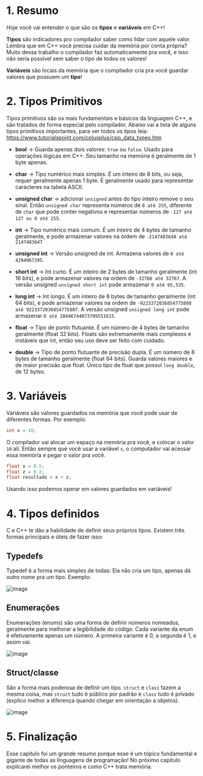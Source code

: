 # 1. Resumo
Hoje você vai entender o que são os **tipos** e **variáveis** em C++!

**Tipos** são indicadores pro compilador saber como lidar com aquele valor. Lembra que em C++ você precisa cuidar da memória por conta própria? Muito dessa trabalho o compilador faz automaticamente pra você, e isso não seria possível sem saber o tipo de todos os valores!

**Variáveis** são locais da memória que o compilador cria pra você guardar valores que possuem um **tipo**!

# 2. Tipos Primitivos
Tipos primitivos são os mais fundamentais e básicos da linguagem C++, e são tratados de forma especial pelo compilador. Abaixo vai a lista de alguns tipos primitivos importantes, para ver todos os tipos leia: https://www.tutorialspoint.com/cplusplus/cpp_data_types.htm

- **bool** -> Guarda apenas dois valores: `true` ou `false`. Usado para operações lógicas em C++. Seu tamanho na memória é geralmente de 1 byte apenas.

- **char** -> Tipo numérico mais simples. É um inteiro de 8 bits, ou seja, requer geralmente apenas 1 byte. É geralmente usado para representar caracteres na tabela ASCII.

- **unsigned char** -> adicionar `unsigned` antes do tipo inteiro remove o seu sinal. Então `unsigned char` representa números de `0 até 255`, diferente de `char` que pode conter negativos e representar números de `-127 até 127 ou 0 até 255`.

- **int** -> Tipo numérico mais comum. É um inteiro de 4 bytes de tamanho geralmente, e pode armazenar valores na ordem de `-2147483648 até 2147483647`

- **unsigned int** -> Versão unsigned de int. Armazena valores de `0 até 4294967295`.

- **short int** -> Int curto. É um inteiro de 2 bytes de tamanho geralmente (int 16 bits), e pode armazenar valores na ordem de `-32768 até 32767`. A versão unsigned `unsigned short int` pode armazenar `0 até 65,535`.

- **long int** -> Int longo. É um inteiro de 8 bytes de tamanho geralmente (int 64 bits), e pode armazenar valores na ordem de `-9223372036854775808 até 9223372036854775807`. A versão unsigned `unsigned long int` pode armazenar `0 até 18446744073709551615`.

- **float** -> Tipo de ponto flutuante. É um número de 4 bytes de tamanho geralmente (float 32 bits). Floats são extremamente mais complexos e instáveis que int, então seu uso deve ser feito com cuidado.

- **double** -> Tipo de ponto flutuante de precisão dupla. É um número de 8 bytes de tamanho geralmente (float 64 bits). Guarda valores maiores e de maior precisão que float. Único tipo de float que possui `long double`, de 12 bytes.

# 3. Variáveis
Variáveis são valores guardados na memória que você pode usar de diferentes formas. Por exemplo:
```c++
int x = 10;
```

O compilador vai alocar um espaço na memória pra você, e colocar o valor `10` ali. Então sempre que você usar a variável `x`, o computador vai acessar essa memória e pegar o valor pra você.

```c++
float x = 0.5;
float z = 0.2;
float resultado = x + z;
```

Usando isso podemos operar em valores guardados em variáveis!

# 4. Tipos definidos
C e C++ te dão a habilidade de definir seus próprios tipos. Existem três formas principais e úteis de fazer isso:

## Typedefs
Typedef é a forma mais simples de todas: Ela não cria um tipo, apenas dá outro nome pra um tipo. Exemplo:

![image](https://github.com/deridev/cpp-lore/assets/148335478/bc8c072f-384c-48bf-9244-5571eed4b92a)

## Enumerações
Enumerações (enums) são uma forma de definir números nomeados, geralmente para melhorar a legibilidade do código. Cada variante da enum é efetivamente apenas um número. A primeira variante é 0, a segunda é 1, e assim vai.

![image](https://github.com/deridev/cpp-lore/assets/148335478/c3b00ba3-40e5-45cc-b50f-1981d585af63)

## Struct/classe
São a forma mais poderosa de definir um tipo. `struct` e `class` fazem a mesma coisa, mas `struct` tudo é público por padrão e `class` tudo é privado (explico melhor a diferença quando chegar em orientação a objetos).

![image](https://github.com/deridev/cpp-lore/assets/148335478/1dd80884-743f-4588-b3ea-114435a4ee75)

# 5. Finalização
Esse capítulo foi um grande resumo porque esse é um tópico fundamental e gigante de todas as linguagens de programação! No próximo capítulo explicarei melhor os ponteiros e como C++ trata memória.

